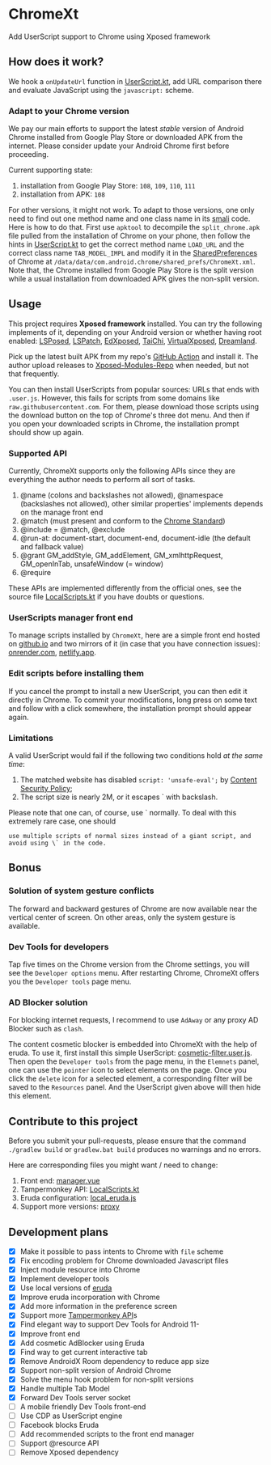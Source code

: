 # ChromeXt

Add UserScript support to Chrome using Xposed framework

##  How does it work?

We hook a `onUpdateUrl` function in [UserScript.kt](app/src/main/java/org/matrix/chromext/hook/UserScript.kt),
add URL comparison there and evaluate JavaScript using the `javascript:` scheme.

### Adapt to your Chrome version

We pay our main efforts to support the latest _stable_ version of Android Chrome
installed from Google Play Store or downloaded APK from the internet.
Please consider update your Android Chrome first before proceeding.

Current supporting state:
1. installation from Google Play Store: `108`, `109`, `110`, `111`
2. installation from APK: `108`

For other versions, it might not work.
To adapt to those versions, one only need to find out one method name and one class name in its [smali](https://github.com/JesusFreke/smali/wiki) code.
Here is how to do that.
First use `apktool` to decompile the `split_chrome.apk` file pulled from the installation of Chrome on your phone,
then follow the hints in [UserScript.kt](app/src/main/java/org/matrix/chromext/proxy/UserScript.kt) to get the correct method name `LOAD_URL` and the correct class name `TAB_MODEL_IMPL`
and modify it in the [SharedPreferences](https://developer.android.com/reference/android/content/SharedPreferences) of Chrome at `/data/data/com.android.chrome/shared_prefs/ChromeXt.xml`.
Note that, the Chrome installed from Google Play Store is the split version
while a usual installation from downloaded APK gives the non-split version.

## Usage

This project requires **Xposed framework** installed.
You can try the following implements of it, depending on your Android version or whether having root enabled:
[LSPosed](https://github.com/LSPosed/LSPosed), [LSPatch](https://github.com/LSPosed/LSPatch),
[EdXposed](https://github.com/ElderDrivers/EdXposed), [TaiChi](https://github.com/taichi-framework/TaiChi),
[VirtualXposed](https://github.com/android-hacker/VirtualXposed), [Dreamland](https://github.com/canyie/Dreamland).

Pick up the latest built APK from my repo's [GitHub Action](https://github.com/JingMatrix/ChromeXt/actions/workflows/android.yml) and install it.
The author upload releases to [Xposed-Modules-Repo](https://github.com/Xposed-Modules-Repo/org.matrix.chromext/releases) when needed, but not that frequently.

You can then install UserScripts from popular sources: URLs that ends with `.user.js`.
However, this fails for scripts from some domains like `raw.githubusercontent.com`.
For them, please download those scripts using the download button on the top of Chrome's three dot menu.
And then if you open your downloaded scripts in Chrome, the installation prompt should show up again.


### Supported API

Currently, ChromeXt supports only the following APIs since they are everything the author needs to perform all sort of tasks.

1. @name (colons and backslashes not allowed), @namespace (backslashes not allowed), other similar properties' implements depends on the manage front end
2. @match (must present and conform to the [Chrome Standard](https://developer.chrome.com/docs/extensions/mv2/match_patterns/))
3. @include = @match, @exclude
4. @run-at: document-start, document-end, document-idle (the default and fallback value)
5. @grant GM_addStyle, GM_addElement, GM_xmlhttpRequest, GM_openInTab, unsafeWindow (= window)
6. @require

These APIs are implemented differently from the official ones, see the source file [LocalScripts.kt](app/src/main/java/org/matrix/chromext/script/LocalScripts.kt) if you have doubts or questions.

### UserScripts manager front end

To manage scripts installed by `ChromeXt`, here are a simple front end hosted on [github.io](https://jingmatrix.github.io/ChromeXt/) and two mirrors of it (in case that you have connection issues): [onrender.com](https://jianyu-ma.onrender.com/ChromeXt/), [netlify.app](https://jianyu-ma.netlify.app/ChromeXt/).

### Edit scripts before installing them

If you cancel the prompt to install a new UserScript, you can then edit it directly in Chrome.
To commit your modifications, long press on some text and follow with a click somewhere, the installation prompt should appear again.

### Limitations

A valid UserScript would fail if the following two conditions hold _at the same time_:

1. The matched website has disabled `script: 'unsafe-eval';` by [Content Security Policy](https://developer.mozilla.org/en-US/docs/Web/HTTP/CSP);
2. The script size is nearly 2M, or it escapes \` with backslash.

Please note that one can, of course, use \` normally. 
To deal with this extremely rare case, one should
```
use multiple scripts of normal sizes instead of a giant script, and avoid using \` in the code.
```

## Bonus

### Solution of system gesture conflicts

The forward and backward gestures of Chrome are now available near the vertical center of screen.
On other areas, only the system gesture is available.
<!-- To enable forward gesture in chrome, with the help of this module, -->
<!-- one only needs to disable the right back gesture by -->
<!-- ```sh -->
<!-- adb shell settings put secure back_gesture_inset_scale_right -1 -->
<!-- ``` -->

### Dev Tools for developers

<!-- Currently, I implement this feature only for Android 11+. -->
<!-- I might implement it for older Android versions if there are some requests for doing so. -->

Tap five times on the Chrome version from the Chrome settings, you will see the `Developer options` menu.
After restarting Chrome, ChromeXt offers you the `Developer tools` page menu.

### AD Blocker solution

For blocking internet requests, I recommend to use `AdAway` or any proxy AD Blocker such as `clash`.

The content cosmetic blocker is embedded into ChromeXt with the help of eruda.
To use it, first install this simple UserScript: [cosmetic-filter.user.js](cosmetic-filter.user.js).
Then open the `Developer tools` from the page menu, in the `Elemnets` panel, one can use the `pointer` icon to select elements on the page.
Once you click the `delete` icon for a selected element, a corresponding filter will be saved to the `Resources` panel.
And the UserScript given above will then hide this element.

## Contribute to this project

Before you submit your pull-requests, please ensure that the command
`./gradlew build` or `gradlew.bat build` produces no warnings and no errors.

Here are corresponding files you might want / need to change:
1. Front end: [manager.vue](https://github.com/JingMatrix/viteblog/tree/master/components/ChromeXt/manager.vue)
2. Tampermonkey API: [LocalScripts.kt](app/src/main/java/org/matrix/chromext/script/LocalScripts.kt)
3. Eruda configuration: [local_eruda.js](app/src/main/assets/local_eruda.js)
4. Support more versions: [proxy](app/src/main/java/org/matrix/chromext/proxy)

## Development plans

- [x] Make it possible to pass intents to Chrome with `file` scheme
- [x] Fix encoding problem for Chrome downloaded Javascript files
- [x] Inject module resource into Chrome
- [x] Implement developer tools
- [x] Use local versions of [eruda](https://github.com/liriliri/eruda)
- [x] Improve eruda incorporation with Chrome
- [x] Add more information in the preference screen
- [x] Support more [Tampermonkey API](https://www.tampermonkey.net/documentation.php)s
- [x] Find elegant way to support Dev Tools for Android 11-
- [x] Improve front end
- [x] Add cosmetic AdBlocker using Eruda
- [x] Find way to get current interactive tab
- [x] Remove AndroidX Room dependency to reduce app size
- [x] Support non-split version of Android Chrome
- [x] Solve the menu hook problem for non-split versions
- [x] Handle multiple Tab Model
- [x] Forward Dev Tools server socket
- [ ] A mobile friendly Dev Tools front-end
- [ ] Use CDP as UserScript engine
- [ ] Facebook blocks Eruda
- [ ] Add recommended scripts to the front end manager
- [ ] Support @resource API
- [ ] Remove Xposed dependency
